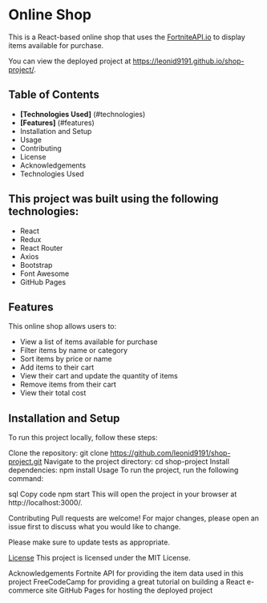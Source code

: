 # Online Shop
This is a React-based online shop that uses the [FortniteAPI.io](https://www.FortniteAPI.io/) to display items available for purchase.

You can view the deployed project at https://leonid9191.github.io/shop-project/.

## Table of Contents 
* **[Technologies Used]** (#technologies) 
* **[Features]** (#features)
* Installation and Setup
* Usage
* Contributing
* License
* Acknowledgements
* Technologies Used

## This project was built using the following technologies: <a id="technologies"></a>

* React
* Redux
* React Router
* Axios
* Bootstrap
* Font Awesome
* GitHub Pages
## Features <a id="features"></a>
This online shop allows users to:

* View a list of items available for purchase 
* Filter items by name or category
* Sort items by price or name
* Add items to their cart
* View their cart and update the quantity of items
* Remove items from their cart
* View their total cost
## Installation and Setup
To run this project locally, follow these steps:

Clone the repository: git clone https://github.com/leonid9191/shop-project.git
Navigate to the project directory: cd shop-project
Install dependencies: npm install
Usage
To run the project, run the following command:

sql
Copy code
npm start
This will open the project in your browser at http://localhost:3000/.

Contributing
Pull requests are welcome! For major changes, please open an issue first to discuss what you would like to change.

Please make sure to update tests as appropriate.

[License](#pro)
This project is licensed under the MIT License.

Acknowledgements
Fortnite API for providing the item data used in this project
FreeCodeCamp for providing a great tutorial on building a React e-commerce site
GitHub Pages for hosting the deployed project